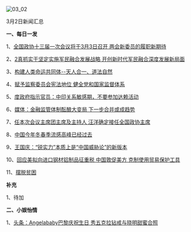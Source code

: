 ![03_02](F:\学习资料\局势分析\每日新闻汇总\2018\03_02.jpg)

3月2日新闻汇总

**一、每日一发**

1、[全国政协十三届一次会议将于3月3日召开 两会新委员的履职新期待](https://v.qq.com/x/cover/zhnl6uj1glh6hja/i0025a8foeo.html)

2、[2真抓实干坚定实施军民融合发展战略 开创新时代军民融合深度发展新局面](http://politics.people.com.cn/n1/2018/0303/c1001-29845085.html)

3、[构建人类命运共同体--天人合一、道法自然](https://v.qq.com/x/page/n0563kw3qsj.html)

4、[赋予监察委员会宪法地位 健全党和国家监督体系](http://paper.people.com.cn/rmrb/html/2018-03/03/nw.D110000renmrb_20180303_1-03.htm)

5、[度政府指示官员：中印关系敏感期，不要参加达赖活动](http://news.ifeng.com/a/20180302/56427005_0.shtml)

6、[媒体：金融监管体制酝酿大变局 下一步合并或成趋势](http://finance.ifeng.com/a/20180303/16007985_0.shtml)

7、[任本次会议主席团主席及主持人 汪洋确定接任全国政协主席](http://www.zaobao.com/news/china/story20180303-839501)

8、[中国今年冬春季流感高峰已经过去](http://www.zaobao.com/realtime/china/story20180303-839607)

9、[王国庆：“锐实力”本质上是“中国威胁论”的新版本 ](http://www.zaobao.com/realtime/china/story20180302-839437)

10、[回应美拟向进口钢材铝制品征重税 中国敦促美方 克制使用贸易保护工具](http://www.zaobao.com/finance/china/story20180303-839578)

11、[摆脱贫困](https://zj.zjol.com.cn/news/884163.html)



**补充**

1、待加



**二、小娱怡情**

1、[头条：Angelababy巴黎庆祝生日 秀五克拉钻戒与晓明甜蜜合照](http://v.youku.com/v_show/id_XMzQzMzM3MzA2MA==.html?spm=a2hww.20027244.m_250036.5~5!2~5~5!4~5~1!2~3~A&f=51544138)